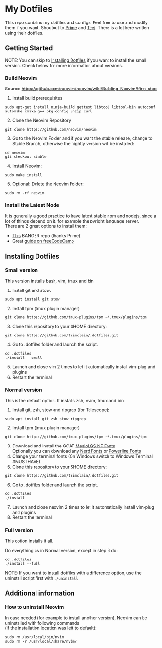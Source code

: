 # My Dotfiles

This repo contains my dotfiles and configs. Feel free to use and modify them if you want. Shoutout to [Prime](https://github.com/ThePrimeagen) and [Teej](https://github.com/tjdevries). There is a lot here written using their dotfiles.

## Getting Started
NOTE: You can skip to [Installing Dotfiles](https://github.com/trimclain/.dotfiles#Installing-Dotfiles) if you want to install the small version. Check below for more information about versions.

### Build Neovim <br/>

Source: https://github.com/neovim/neovim/wiki/Building-Neovim#first-step
1. Install build prerequisites
```
sudo apt-get install ninja-build gettext libtool libtool-bin autoconf automake cmake g++ pkg-config unzip curl

```
2. Clone the Neovim Repository
```
git clone https://github.com/neovim/neovim

```
3. Go to the Neovim Folder and  if you want the stable release, change to Stable Branch, otherwise the nightly version will be installed:
```
cd neovim
git checkout stable
```
4. Install Neovim:
```
sudo make install
```
5. Optional: Delete the Neovim Folder:
```
sudo rm -rf neovim
```

### Install the Latest Node

It is generally a good practice to have latest stable npm and nodejs, since a lot of things depend on it, for example the pyright language server.<br/>
There are 2 great options to install them:<br/>
- [This](https://github.com/mklement0/n-install) BANGER repo (thanks Prime)
- Great [guide on freeCodeCamp](https://www.freecodecamp.org/news/how-to-install-node-js-on-ubuntu-and-update-npm-to-the-latest-version/)

## Installing Dotfiles

### Small version
This version installs bash, vim, tmux and bin<br/>

1. Install git and stow:
```
sudo apt install git stow
```
2. Install tpm (tmux plugin manager)
```
git clone https://github.com/tmux-plugins/tpm ~/.tmux/plugins/tpm
```
3. Clone this repository to your $HOME directory:
```
git clone https://github.com/trimclain/.dotfiles.git
```
4. Go to .dotfiles folder and launch the script.<br/>
```
cd .dotfiles
./install --small
```
5. Launch and close vim 2 times to let it automatically install vim-plug and plugins
6. Restart the terminal

### Normal version
This is the default option. It installs zsh, nvim, tmux and bin<br/>

1. Install git, zsh, stow and ripgrep (for Telescope):
```
sudo apt install git zsh stow ripgrep
```
2. Install tpm (tmux plugin manager)
```
git clone https://github.com/tmux-plugins/tpm ~/.tmux/plugins/tpm
```
3. Download and install the GOAT [MesloLGS NF Fonts](https://github.com/romkatv/powerlevel10k#manual-font-installation)<br/>
Optionally you can download any [Nerd Fonts](https://github.com/ryanoasis/nerd-fonts) or [Powerline Fonts](https://github.com/powerline/fonts)
4. Change your terminal fonts (On Windows switch to Windows Terminal \#MUSTHAVE)
5. Clone this repository to your $HOME directory:
```
git clone https://github.com/trimclain/.dotfiles.git
```
6. Go to .dotfiles folder and launch the script.
```
cd .dotfiles
./install
```
7. Launch and close neovim 2 times to let it automatically install vim-plug and plugins
8. Restart the terminal

### Full version
This option installs it all.<br/>

Do everything as in Normal version, except in step 6 do:
```
cd .dotfiles
./install --full
```

NOTE: If you want to install dotfiles with a difference option, use the uninstall script first with `./uninstall`

## Additional information

### How to uninstall Neovim

In case needed (for example to install another version), Neovim can be uninstalled with following commands<br/>
(if the installation location was left to default):
```
sudo rm /usr/local/bin/nvim
sudo rm -r /usr/local/share/nvim/
```
